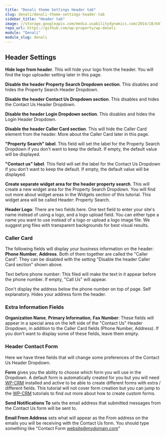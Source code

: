 ```yaml
---
title: "Denali theme Settings Header tab"
slug: denali/denali-theme-settings-header-tab
sidebar_title: "Header tab"
image: //storage.googleapis.com/media.usabilitydynamics.com/2014/10/b47f84d8-wpproperty-theme-denali-icon-300x300.png
repo_url: https://github.com/wp-property/wp-denali
module: "Denali"
module_slug: denali
---
```


## Header Settings

**Hide logo from header**. This will hide your logo from the header. You will find the logo uploader setting later in this page.

**Disable the header Property Search Dropdown section**. This disables and hides the Property Search Header Dropdown.

**Disable the header Contact Us Dropdown section**. This disables and hides the Contact Us Header Dropdown.

**Disable the header Login Dropdown section**. This disables and hides the Login Header Dropdown.

**Disable the header Caller Card section**. This will hide the Caller Card element from the header. More about the Caller Card later in this page.

**"Property Search" label**. This field will set the label for the Property Search Dropdown if you don't want to keep the default. If empty, the default value will be displayed.

**"Contact us" label**. This field will set the label for the Contact Us Dropdown if you don't want to keep the default. If empty, the default value will be displayed.

**Create separate widget area for the header property search**. This will create a new widget area for the Property Search Dropdown. You will find out more about widget areas in the Widgets section of this tutorial. This widget area will be called Header: Property Search.

**Header Logo**: There are two fields here. One text field to enter your site's name instead of using a logo, and a logo upload field. You can either type a name you want to use instead of a logo or upload a logo image file. We suggest png files with transparent backgrounds for best visual results.

### Caller Card

The following fields will display your business information on the header: **Phone Number**, **Address**. Both of them together are called the "Caller Card". They can be disabled with the setting "Disable the header Caller Card section" shown above.

Text before phone number: This filed will make the text in it appear before the phone number. If empty, "Call Us" will appear.

Don't display the address below the phone number on top of page. Self explanatory. Hides your address form the header.

### Extra Information Fields

**Organization Name**, **Primary Information**, **Fax Number**: These fields will appear in a special area on the left side of the "Contact Us" Header Dropdown, in addition to the Caller Card fields (Phone Number, Address). If you don't want to display some of these fields, leave them empty.

### Header Contact Form

Here we have three fields that will change some preferences of the Contact Us Header Dropdown.

**Form** gives you the ability to choose which form you will use in the Dropdown. A default form is automatically created for you but you will need [WP-CRM](https://wp-crm.github.io/) installed and active to be able to create different forms with extra / different fields. This tutorial will not cover form creation but you can jump to the [WP-CRM](https://wp-crm.github.io/) tutorials to find out more about how to create custom forms.

**Send Notifications To** sets the email address that submitted messages from the Contact Us form will be sent to.

**Email From Address** sets what will appear as the From address on the emails you will be receiving with the Contact Us form. You should type something like "Contact Form <website@mydomain.com>"